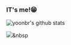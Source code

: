 ### IT's me!😁

![yoonbr's github stats](https://github-readme-stats.vercel.app/api?username=yoonbr&show_icons=true&theme=buefy)

<img src="https://img.shields.io/badge/#007396?style=flat-square&logo=Java&logoColor=white"/></a>&nbsp 
